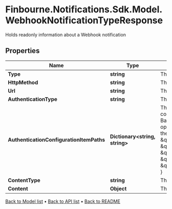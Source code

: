 # Finbourne.Notifications.Sdk.Model.WebhookNotificationTypeResponse
Holds readonly information about a Webhook notification

## Properties

Name | Type | Description | Notes
------------ | ------------- | ------------- | -------------
**Type** | **string** | The type of delivery mechanism for this notification | [optional] 
**HttpMethod** | **string** | The HTTP method such as GET, POST, etc. to use on the request | [optional] 
**Url** | **string** | The URL to send the request to | [optional] 
**AuthenticationType** | **string** | The type of authentication to use on the request | [optional] 
**AuthenticationConfigurationItemPaths** | **Dictionary&lt;string, string&gt;** | The paths of the Configuration Store configuration items that contain the authentication configuration. Each  authentication type requires different keys:  - Lusid - None required  - BasicAuth - Requires &#39;Username&#39; and &#39;Password&#39;  - BearerToken - Requires &#39;BearerToken&#39; and optionally &#39;BearerScheme&#39;                e.g. the following would be valid assuming that the config is present in the configuration store at the  specified paths:                    \&quot;authenticationType\&quot;: \&quot;BasicAuth\&quot;,      \&quot;authenticationConfigurationItemPaths\&quot;: {          \&quot;Username\&quot;: \&quot;config://personal/myUserId/WebhookConfigurations/ExampleService/AdminUser\&quot;,          \&quot;Password\&quot;: \&quot;config://personal/myUserId/WebhookConfigurations/ExampleService/AdminPassword\&quot;      } | [optional] 
**ContentType** | **string** | The type of the content e.g. Json | [optional] 
**Content** | **Object** | The content of the request | [optional] 

[Back to Model list](../README.md#documentation-for-models) &#8226; [Back to API list](../README.md#documentation-for-api-endpoints) &#8226; [Back to README](../README.md)

